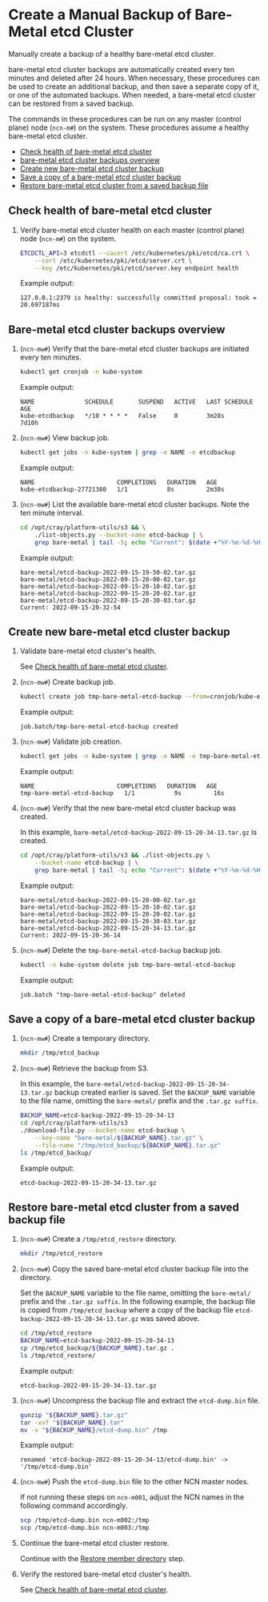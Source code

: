 # Create a Manual Backup of Bare-Metal etcd Cluster

Manually create a backup of a healthy bare-metal etcd cluster.

bare-metal etcd cluster backups are automatically created every ten minutes and deleted after 24 hours.
When necessary, these procedures can be used to create an additional backup, and then save a separate copy of it, or one of the automated backups.
When needed, a bare-metal etcd cluster can be restored from a saved backup.

The commands in these procedures can be run on any master (control plane) node \(`ncn-m#`\) on the system.
These procedures assume a healthy bare-metal etcd cluster.

* [Check health of bare-metal etcd cluster](#check-health-of-bare-metal-etcd-cluster)
* [bare-metal etcd cluster backups overview](#bare-metal-etcd-cluster-backups-overview)
* [Create new bare-metal etcd cluster backup](#create-new-bare-metal-etcd-cluster-backup)
* [Save a copy of a bare-metal etcd cluster backup](#save-a-copy-of-a-bare-metal-etcd-cluster-backup)
* [Restore bare-metal etcd cluster from a saved backup file](#restore-bare-metal-etcd-cluster-from-a-saved-backup-file)

## Check health of bare-metal etcd cluster

1. Verify bare-metal etcd cluster health on each master (control plane) node \(`ncn-m#`\) on the system.

    ```bash
    ETCDCTL_API=3 etcdctl --cacert /etc/kubernetes/pki/etcd/ca.crt \
        --cert /etc/kubernetes/pki/etcd/server.crt \
        --key /etc/kubernetes/pki/etcd/server.key endpoint health
    ```

    Example output:

    ```text
    127.0.0.1:2379 is healthy: successfully committed proposal: took = 20.697187ms
     ```

## Bare-metal etcd cluster backups overview

1. (`ncn-mw#`) Verify that the bare-metal etcd cluster backups are initiated every ten minutes.

    ```bash
    kubectl get cronjob -n kube-system
    ```

    Example output:

    ```text
    NAME              SCHEDULE       SUSPEND   ACTIVE   LAST SCHEDULE   AGE
    kube-etcdbackup   */10 * * * *   False     0        3m28s           7d10h
    ```

1. (`ncn-mw#`) View backup job.

    ```bash
    kubectl get jobs -n kube-system | grep -e NAME -e etcdbackup
    ```

    Example output:

    ```text
    NAME                       COMPLETIONS   DURATION   AGE
    kube-etcdbackup-27721380   1/1           8s         2m30s
    ```

1. (`ncn-mw#`) List the available bare-metal etcd cluster backups. Note the ten minute interval.

    ```bash
    cd /opt/cray/platform-utils/s3 && \
        ./list-objects.py --bucket-name etcd-backup | \
        grep bare-metal | tail -5; echo "Current": $(date +"%Y-%m-%d-%H-%M-%S")
    ```

    Example output:

    ```text
    bare-metal/etcd-backup-2022-09-15-19-50-02.tar.gz
    bare-metal/etcd-backup-2022-09-15-20-00-02.tar.gz
    bare-metal/etcd-backup-2022-09-15-20-10-02.tar.gz
    bare-metal/etcd-backup-2022-09-15-20-20-02.tar.gz
    bare-metal/etcd-backup-2022-09-15-20-30-03.tar.gz
    Current: 2022-09-15-20-32-54
    ```

## Create new bare-metal etcd cluster backup

1. Validate bare-metal etcd cluster's health.

    See [Check health of bare-metal etcd cluster](#check-health-of-bare-metal-etcd-cluster).

1. (`ncn-mw#`) Create backup job.

    ```bash
    kubectl create job tmp-bare-metal-etcd-backup --from=cronjob/kube-etcdbackup -n kube-system
    ```

    Example output:

    ```text
    job.batch/tmp-bare-metal-etcd-backup created
    ```

1. (`ncn-mw#`) Validate job creation.

    ```bash
    kubectl get jobs -n kube-system | grep -e NAME -e tmp-bare-metal-etcd-backup
    ```

    Example output:

    ```text
    NAME                       COMPLETIONS   DURATION   AGE
    tmp-bare-metal-etcd-backup   1/1           9s         16s
    ```

1. (`ncn-mw#`) Verify that the new bare-metal etcd cluster backup was created.

    In this example, `bare-metal/etcd-backup-2022-09-15-20-34-13.tar.gz` is created.

    ```bash
    cd /opt/cray/platform-utils/s3 && ./list-objects.py \
        --bucket-name etcd-backup | \
        grep bare-metal | tail -5; echo "Current": $(date +"%Y-%m-%d-%H-%M-%S")
    ```

    Example output:

    ```text
    bare-metal/etcd-backup-2022-09-15-20-00-02.tar.gz
    bare-metal/etcd-backup-2022-09-15-20-10-02.tar.gz
    bare-metal/etcd-backup-2022-09-15-20-20-02.tar.gz
    bare-metal/etcd-backup-2022-09-15-20-30-03.tar.gz
    bare-metal/etcd-backup-2022-09-15-20-34-13.tar.gz
    Current: 2022-09-15-20-36-14
    ```

1. (`ncn-mw#`) Delete the `tmp-bare-metal-etcd-backup` backup job.

    ```bash
    kubectl -n kube-system delete job tmp-bare-metal-etcd-backup
    ```

    Example output:

    ```text
    job.batch "tmp-bare-metal-etcd-backup" deleted
    ```

## Save a copy of a bare-metal etcd cluster backup

1. (`ncn-mw#`) Create a temporary directory.

    ```bash
    mkdir /tmp/etcd_backup
    ```

1. (`ncn-mw#`) Retrieve the backup from S3.

    In this example, the `bare-metal/etcd-backup-2022-09-15-20-34-13.tar.gz` backup created earlier is saved.
    Set the `BACKUP_NAME` variable to the file name, omitting the `bare-metal/` prefix and the `.tar.gz suffix`.

    ```bash
    BACKUP_NAME=etcd-backup-2022-09-15-20-34-13
    cd /opt/cray/platform-utils/s3
    ./download-file.py --bucket-name etcd-backup \
        --key-name "bare-metal/${BACKUP_NAME}.tar.gz" \
        --file-name "/tmp/etcd_backup/${BACKUP_NAME}.tar.gz"
    ls /tmp/etcd_backup/
    ```

    Example output:

    ```text
    etcd-backup-2022-09-15-20-34-13.tar.gz
    ```

## Restore bare-metal etcd cluster from a saved backup file

1. (`ncn-mw#`) Create a `/tmp/etcd_restore` directory.

    ```bash
    mkdir /tmp/etcd_restore
    ```

1. (`ncn-mw#`) Copy the saved bare-metal etcd cluster backup file into the directory.

    Set the `BACKUP_NAME` variable to the file name, omitting the `bare-metal/` prefix and the `.tar.gz suffix`.
    In the following example, the backup file is copied from `/tmp/etcd_backup`
    where a copy of the backup file `etcd-backup-2022-09-15-20-34-13.tar.gz` was saved above.

    ```bash
    cd /tmp/etcd_restore
    BACKUP_NAME=etcd-backup-2022-09-15-20-34-13
    cp /tmp/etcd_backup/${BACKUP_NAME}.tar.gz .
    ls /tmp/etcd_restore/
    ```

    Example output:

    ```text
    etcd-backup-2022-09-15-20-34-13.tar.gz
    ```

1. (`ncn-mw#`) Uncompress the backup file and extract the `etcd-dump.bin` file.

    ```bash
    gunzip "${BACKUP_NAME}.tar.gz"
    tar -xvf "${BACKUP_NAME}.tar"
    mv -v "${BACKUP_NAME}/etcd-dump.bin" /tmp
    ```

    Example output:

    ```text
    renamed 'etcd-backup-2022-09-15-20-34-13/etcd-dump.bin' -> '/tmp/etcd-dump.bin'
    ```

1. (`ncn-mw#`) Push the `etcd-dump.bin` file to the other NCN master nodes.

    If not running these steps on `ncn-m001`, adjust the NCN names in the following command accordingly.

    ```bash
    scp /tmp/etcd-dump.bin ncn-m002:/tmp
    scp /tmp/etcd-dump.bin ncn-m003:/tmp
    ```

1. Continue the bare-metal etcd cluster restore.

    Continue with the [Restore member directory](Restore_Bare-Metal_etcd_Clusters_from_an_S3_Snapshot.md#2-restore-member-directory) step.

1. Verify the restored bare-metal etcd cluster's health.

    See [Check health of bare-metal etcd cluster](#check-health-of-bare-metal-etcd-cluster).
